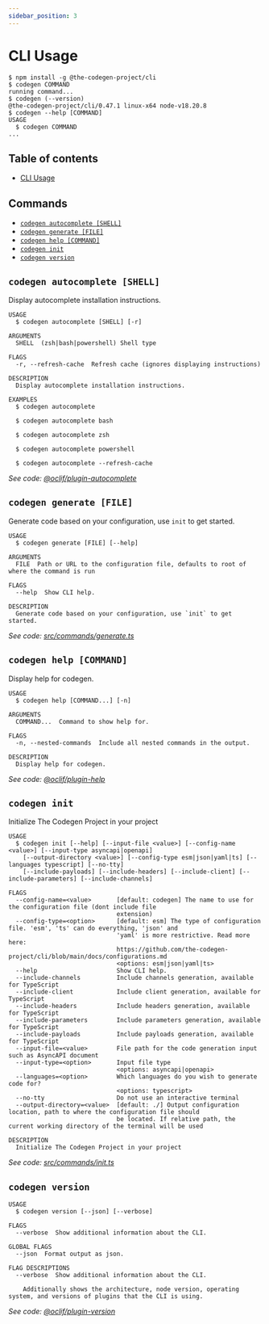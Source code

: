 ```yaml
---
sidebar_position: 3
---
```

# CLI Usage

<!-- usage -->
```sh-session
$ npm install -g @the-codegen-project/cli
$ codegen COMMAND
running command...
$ codegen (--version)
@the-codegen-project/cli/0.47.1 linux-x64 node-v18.20.8
$ codegen --help [COMMAND]
USAGE
  $ codegen COMMAND
...
```
<!-- usagestop -->

## Table of contents

<!-- toc -->
* [CLI Usage](#cli-usage)
<!-- tocstop -->

## Commands

<!-- commands -->
* [`codegen autocomplete [SHELL]`](#codegen-autocomplete-shell)
* [`codegen generate [FILE]`](#codegen-generate-file)
* [`codegen help [COMMAND]`](#codegen-help-command)
* [`codegen init`](#codegen-init)
* [`codegen version`](#codegen-version)

## `codegen autocomplete [SHELL]`

Display autocomplete installation instructions.

```
USAGE
  $ codegen autocomplete [SHELL] [-r]

ARGUMENTS
  SHELL  (zsh|bash|powershell) Shell type

FLAGS
  -r, --refresh-cache  Refresh cache (ignores displaying instructions)

DESCRIPTION
  Display autocomplete installation instructions.

EXAMPLES
  $ codegen autocomplete

  $ codegen autocomplete bash

  $ codegen autocomplete zsh

  $ codegen autocomplete powershell

  $ codegen autocomplete --refresh-cache
```

_See code: [@oclif/plugin-autocomplete](https://github.com/oclif/plugin-autocomplete/blob/v3.0.18/src/commands/autocomplete/index.ts)_

## `codegen generate [FILE]`

Generate code based on your configuration, use `init` to get started.

```
USAGE
  $ codegen generate [FILE] [--help]

ARGUMENTS
  FILE  Path or URL to the configuration file, defaults to root of where the command is run

FLAGS
  --help  Show CLI help.

DESCRIPTION
  Generate code based on your configuration, use `init` to get started.
```

_See code: [src/commands/generate.ts](https://github.com/the-codegen-project/cli/blob/v0.47.1/src/commands/generate.ts)_

## `codegen help [COMMAND]`

Display help for codegen.

```
USAGE
  $ codegen help [COMMAND...] [-n]

ARGUMENTS
  COMMAND...  Command to show help for.

FLAGS
  -n, --nested-commands  Include all nested commands in the output.

DESCRIPTION
  Display help for codegen.
```

_See code: [@oclif/plugin-help](https://github.com/oclif/plugin-help/blob/v6.0.22/src/commands/help.ts)_

## `codegen init`

Initialize The Codegen Project in your project

```
USAGE
  $ codegen init [--help] [--input-file <value>] [--config-name <value>] [--input-type asyncapi|openapi]
    [--output-directory <value>] [--config-type esm|json|yaml|ts] [--languages typescript] [--no-tty]
    [--include-payloads] [--include-headers] [--include-client] [--include-parameters] [--include-channels]

FLAGS
  --config-name=<value>       [default: codegen] The name to use for the configuration file (dont include file
                              extension)
  --config-type=<option>      [default: esm] The type of configuration file. 'esm', 'ts' can do everything, 'json' and
                              'yaml' is more restrictive. Read more here:
                              https://github.com/the-codegen-project/cli/blob/main/docs/configurations.md
                              <options: esm|json|yaml|ts>
  --help                      Show CLI help.
  --include-channels          Include channels generation, available for TypeScript
  --include-client            Include client generation, available for TypeScript
  --include-headers           Include headers generation, available for TypeScript
  --include-parameters        Include parameters generation, available for TypeScript
  --include-payloads          Include payloads generation, available for TypeScript
  --input-file=<value>        File path for the code generation input such as AsyncAPI document
  --input-type=<option>       Input file type
                              <options: asyncapi|openapi>
  --languages=<option>        Which languages do you wish to generate code for?
                              <options: typescript>
  --no-tty                    Do not use an interactive terminal
  --output-directory=<value>  [default: ./] Output configuration location, path to where the configuration file should
                              be located. If relative path, the current working directory of the terminal will be used

DESCRIPTION
  Initialize The Codegen Project in your project
```

_See code: [src/commands/init.ts](https://github.com/the-codegen-project/cli/blob/v0.47.1/src/commands/init.ts)_

## `codegen version`

```
USAGE
  $ codegen version [--json] [--verbose]

FLAGS
  --verbose  Show additional information about the CLI.

GLOBAL FLAGS
  --json  Format output as json.

FLAG DESCRIPTIONS
  --verbose  Show additional information about the CLI.

    Additionally shows the architecture, node version, operating system, and versions of plugins that the CLI is using.
```

_See code: [@oclif/plugin-version](https://github.com/oclif/plugin-version/blob/v2.1.2/src/commands/version.ts)_
<!-- commandsstop -->
